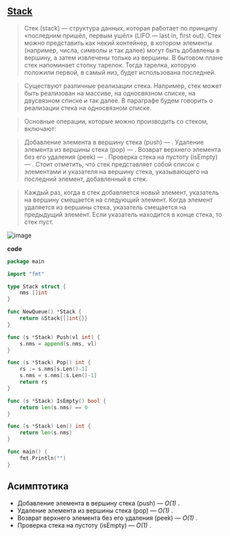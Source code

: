 ## [Stack](https://academy.yandex.ru/handbook/algorithms/article/stek)

>Стек (stack) — структура данных, которая работает по принципу «последним пришёл, первым ушёл» (LIFO — last in, first out). Стек можно представить как некий контейнер, в котором элементы (например, числа, символы и так далее) могут быть добавлены в вершину, а затем извлечены только из вершины. В бытовом плане стек напоминает стопку тарелок. Тогда тарелка, которую положили первой, в самый низ, будет использована последней.

>Существуют различные реализации стека. Например, стек может быть реализован на массиве, на односвязном списке, на двусвязном списке и так далее. В параграфе будем говорить о реализации стека на односвязном списке.

>Основные операции, которые можно производить со стеком, включают:

>Добавление элемента в вершину стека (push) — 
.
>Удаление элемента из вершины стека (pop) — 
.
>Возврат верхнего элемента без его удаления (peek) — 
.
>Проверка стека на пустоту (isEmpty) — 
.
>Стоит отметить, что стек представляет собой список с элементами и указателя на вершину стека, указывающего на последний элемент, добавленный в стек.

>Каждый раз, когда в стек добавляется новый элемент, указатель на вершину смещается на следующий элемент. Когда элемент удаляется из вершины стека, указатель смещается на предыдущий элемент. Если указатель находится в конце стека, то стек пуст.

![image](https://github.com/MichaelOskin/AlgorithmsPatterns/assets/139218970/a5cbd03d-2ec2-4f72-b09b-0b20a334c4cf)


**code**

```go
package main

import "fmt"

type Stack struct {
	nms []int
}

func NewQueue() *Stack {
	return &Stack{[]int{}}
}

func (s *Stack) Push(vl int) {
	s.nms = append(s.nms, vl)
}

func (s *Stack) Pop() int {
	rs := s.nms[s.Len()-1]
	s.nms = s.nms[:s.Len()-1]
	return rs
}

func (s *Stack) IsEmpty() bool {
	return len(s.nms) == 0
}

func (s *Stack) Len() int {
	return len(s.nms)
}

func main() {
	fmt.Println("")
}
```

## Асимптотика
* Добавление элемента в вершину стека (push) — *O(1)*
.
* Удаление элемента из вершины стека (pop) — *O(1)*
.
* Возврат верхнего элемента без его удаления (peek) — *O(1)*
.
* Проверка стека на пустоту (isEmpty) — *O(1)*
.
